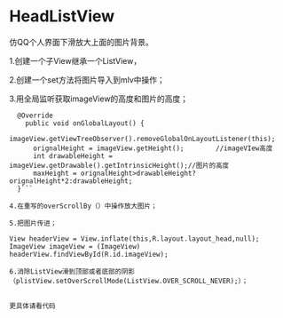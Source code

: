# HeadListView
仿QQ个人界面下滑放大上面的图片背景。


1.创建一个子View继承一个ListView，

2.创建一个set方法将图片导入到mlv中操作；

3.用全局监听获取imageView的高度和图片的高度；

```imageView.getViewTreeObserver().addOnGlobalLayoutListener(new ViewTreeObserver.OnGlobalLayoutListener() {
  @Override
    public void onGlobalLayout() {
      imageView.getViewTreeObserver().removeGlobalOnLayoutListener(this);
      orignalHeight = imageView.getHeight();        //imageVIew高度
      int drawableHeight = imageView.getDrawable().getIntrinsicHeight();//图片的高度
      maxHeight = orignalHeight>drawableHeight?orignalHeight*2:drawableHeight;
  }```
  
4.在重写的overScrollBy（）中操作放大图片；

5.把图片传进；

View headerView = View.inflate(this,R.layout.layout_head,null);
ImageView imageView = (ImageView) headerView.findViewById(R.id.imageView);

6.消除ListView滑到顶部或者底部的阴影（plistView.setOverScrollMode(ListView.OVER_SCROLL_NEVER);）；


更具体请看代码
